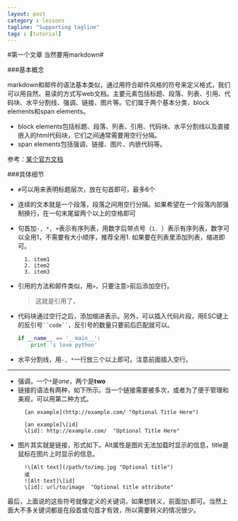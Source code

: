 ```yaml
---
layout: post
category : lessons
tagline: "Supporting tagline"
tags : [tutorial]
---
```

#第一个文章 当然要用markdown#


###基本概念

markdown和邮件的语法基本类似，通过用符合邮件风格的符号来定义格式，我们可以用自然、易读的方式写web文档。主要元素包括标题、段落、列表、引用、代码块、水平分割线、强调、链接、图片等。它们属于两个基本分类，block elements和span elements。
- block elements包括标题、段落、列表、引用、代码块、水平分割线以及直接嵌入的html代码块，它们之间通常需要用空行分隔。  
- span elements包括强调、链接、图片、内嵌代码等。

参考：[某个官方文档](http://daringfireball.net/projects/markdown/syntax#blockquote)

###具体细节

- `#`可以用来表明标题层次，放在句首即可，最多6个
- 连续的文本就是一个段落，段落之间用空行分隔。如果希望在一个段落内部强制换行，在一句末尾留两个以上的空格即可
- 句首加`-, *, +`表示有序列表，用数字后带点号（`1. `）表示有序列表，数字可以全用1，不需要有大小顺序，推荐全用1. 
  如果要在列表里添加列表，缩进即可。
  ```
    1. item1  
    2. item2  
    3. item3  
  ```
- 引用的方法和邮件类似，用`>`，只要注意`>`前后添加空行。

    > 这就是引用了，

- 代码块通过空行之后，添加缩进表示。另外，可以插入代码片段，用ESC键上的反引号` ``code`` `，反引号的数量只要前后匹配就可以。

  ```python
  if __name__ == '__main__':
      print 'i love python'
  ```
- 水平分割线，用`-, *`一行放三个以上即可。注意前面插入空行。

- - -
- 强调，一个`*`是*one*，两个是**two**
- 链接的语法有两种，如下所示。当一个链接需要被多次，或者为了便于管理和美观，可以用第二种方式。
  ```
    [an example](http://example.com/ "Optional Title Here")

    [an example]\[id]  
    \[id]: http://example.com/  "Optional Title Here"
  ```
- 图片其实就是链接，形式如下。Alt属性是图片无法加载时显示的信息，title是鼠标在图片上时显示的信息。
  ```
    !\[Alt text](/path/to/img.jpg "Optional title") 
    或  
    ![Alt text]\[id]
    \[id]: url/to/image  "Optional title attribute"
  ```

最后，上面说的这些符号就像定义的关键词，如果想转义，前面加`\`即可。当然上面大不多关键词都是在段首或句首才有效，所以需要转义的情况很少。
